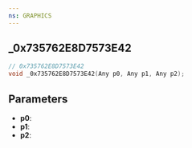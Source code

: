 ```yaml
---
ns: GRAPHICS
---
```

## _0x735762E8D7573E42

```c
// 0x735762E8D7573E42
void _0x735762E8D7573E42(Any p0, Any p1, Any p2);
```

## Parameters
* **p0**:
* **p1**:
* **p2**:

